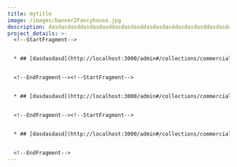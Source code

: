 ```yaml
---
title: mytitle
image: /images/banner2Fancyhouse.jpg
description: dasdasdasddasdasdasddasdasdasddasdasdasddasdasdasddasdasdasddasdasdasd
project_details: >-
  <!--StartFragment-->


  * ## [dasdasdasd](http://localhost:3000/admin#/collections/commercialprojects/entries/dasdasdasd)


  <!--EndFragment--><!--StartFragment-->


  * ## [dasdasdasd](http://localhost:3000/admin#/collections/commercialprojects/entries/dasdasdasd)


  <!--EndFragment--><!--StartFragment-->


  * ## [dasdasdasd](http://localhost:3000/admin#/collections/commercialprojects/entries/dasdasdasd)


  <!--EndFragment-->
---
```

